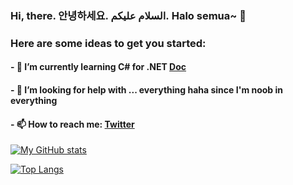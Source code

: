 ### Hi, there. 안녕하세요. السلام عليكم. Halo semua~ 👋

<!--
**divetri/divetri** is a ✨ _special_ ✨ repository because its `README.md` (this file) appears on your GitHub profile. -->

###  Here are some ideas to get you started:

#### - 🌱 I’m currently learning C# for .NET [Doc](https://docs.microsoft.com/en-us/dotnet/csharp/)
#### - 🤔 I’m looking for help with ... everything haha since I'm noob in everything
#### - 📫 How to reach me: [Twitter](https://twitter.com/dvtrhx)


[![My GitHub stats](https://github-readme-stats.vercel.app/api?username=divetri&count_private=true&show_icons=true&theme=dark)](https://github.com/anuraghazra/github-readme-stats)

[![Top Langs](https://github-readme-stats.vercel.app/api/top-langs/?username=divetri&layout=compact&theme=dark)](https://github.com/anuraghazra/github-readme-stats)

